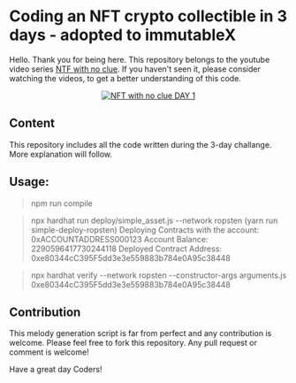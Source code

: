 # Coding an NFT crypto collectible in 3 days - adopted to immutableX

Hello. Thank you for being here. This repository belongs to the youtube video series [NTF with no clue](https://www.youtube.com/watch?v=GAFh2Z5VtgM&list=PLuZkwckxno0o7_GZoOBp2gnX5DfakVcxy).
If you haven't seen it, please consider watching the videos, to get a better understanding of this code.


<p align="center">
  <a href="https://www.youtube.com/watch?v=GAFh2Z5VtgM&list=PLuZkwckxno0o7_GZoOBp2gnX5DfakVcxy" target="_blank">
    <img src="http://i3.ytimg.com/vi/GAFh2Z5VtgM/hqdefault.jpg" alt="NFT with no clue DAY 1">
  </a>
</p>


## Content

This repository includes all the code written during the 3-day challange. More explanation will follow.

## Usage:

> npm run compile

> npx hardhat run deploy/simple_asset.js --network ropsten    (yarn run simple-deploy-ropsten)
Deploying Contracts with the account:  0xACCOUNTADDRESS000123
Account Balance:  2290596417730244118
Deployed Contract Address: 0xe80344cC395F5dd3e3e559883b784e0A95c38448

> npx hardhat verify --network ropsten --constructor-args arguments.js 0xe80344cC395F5dd3e3e559883b784e0A95c38448


## Contribution

This melody generation script is far from perfect and any contribution is welcome. Please feel free to fork this repository. Any pull request or comment is welcome!

Have a great day Coders!




